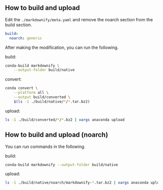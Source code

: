 ## How to build and upload

Edit the `./markdownify/meta.yaml` and remove the noarch section from the build section.

```yaml
build:
  noarch: generic
```

After making the modification, you can run the following.

build:

```bash
conda-build markdownify \
    --output-folder build/native
```

convert:

```bash
conda convert \
    --platform all \
    --output build/converted \
    $(ls -1 ./build/native/*/*.tar.bz2)
```

upload:

```bash
ls -1 ./build/converted/*/*.bz2 | xargs anaconda upload
```


## How to build and upload (noarch)

You can run commands in the following.

build:

```bash
conda-build markdownify --output-folder build/native
```

upload:

```bash
ls -1 ./build/native/noarch/markdownify-*.tar.bz2 | xargs anaconda upload
```
